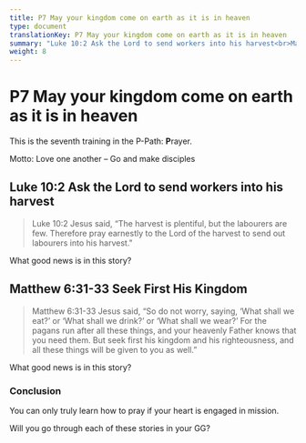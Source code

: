 ```yaml
---
title: P7 May your kingdom come on earth as it is in heaven
type: document
translationKey: P7 May your kingdom come on earth as it is in heaven
summary: "Luke 10:2 Ask the Lord to send workers into his harvest<br>Matthew 6:31-33 Seek First His Kingdom"
weight: 8
---
```

# P7 May your kingdom come on earth as it is in heaven

This is the seventh training in the P-Path: **P**rayer.

Motto: Love one another – Go and make disciples

## Luke 10:2 Ask the Lord to send workers into his harvest

>   Luke 10:2 Jesus said, “The harvest is plentiful, but the labourers are few. Therefore pray earnestly to the Lord of the harvest to send out labourers into his harvest."

What good news is in this story?

## Matthew 6:31-33 Seek First His Kingdom

>   Matthew 6:31-33 Jesus said, “So do not worry, saying, ‘What shall we eat?’ or ‘What shall we drink?’ or ‘What shall we wear?’ For the pagans run after all these things, and your heavenly Father knows that you need them. But seek first his kingdom and his righteousness, and all these things will be given to you as well.”

What good news is in this story?

### Conclusion

You can only truly learn how to pray if your heart is engaged in mission.

Will you go through each of these stories in your GG?

